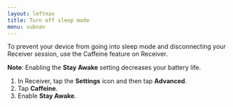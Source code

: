 ```yaml
---
layout: leftnav
title: Turn off sleep mode
menu: subnav
---
```


To prevent your device from going into sleep mode and disconnecting your Receiver session, use the Caffeine feature on Receiver.

**Note**: Enabling the **Stay Awake** setting decreases your battery life.

1. In Receiver, tap the **Settings** icon and then tap **Advanced**.
2. Tap **Caffeine**.
3. Enable **Stay Awake**.